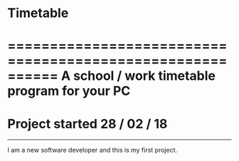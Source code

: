 # Timetable
==========================================================
A school / work timetable program for your PC
==========================================================
Project started 28 / 02 / 18
==========================================================


***********************************************************

I am a new software developer and this is my first project.
